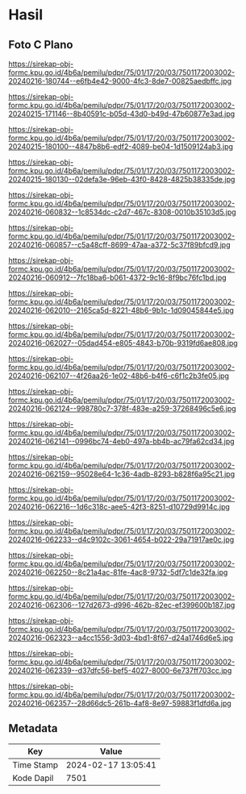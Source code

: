 # Hasil

## Foto C Plano

https://sirekap-obj-formc.kpu.go.id/4b6a/pemilu/pdpr/75/01/17/20/03/7501172003002-20240216-180744--e6fb4e42-9000-4fc3-8de7-00825aedbffc.jpg

https://sirekap-obj-formc.kpu.go.id/4b6a/pemilu/pdpr/75/01/17/20/03/7501172003002-20240215-171146--8b40591c-b05d-43d0-b49d-47b60877e3ad.jpg

https://sirekap-obj-formc.kpu.go.id/4b6a/pemilu/pdpr/75/01/17/20/03/7501172003002-20240215-180100--4847b8b6-edf2-4089-be04-1d1509124ab3.jpg

https://sirekap-obj-formc.kpu.go.id/4b6a/pemilu/pdpr/75/01/17/20/03/7501172003002-20240215-180130--02defa3e-96eb-43f0-8428-4825b38335de.jpg

https://sirekap-obj-formc.kpu.go.id/4b6a/pemilu/pdpr/75/01/17/20/03/7501172003002-20240216-060832--1c8534dc-c2d7-467c-8308-0010b35103d5.jpg

https://sirekap-obj-formc.kpu.go.id/4b6a/pemilu/pdpr/75/01/17/20/03/7501172003002-20240216-060857--c5a48cff-8699-47aa-a372-5c37f89bfcd9.jpg

https://sirekap-obj-formc.kpu.go.id/4b6a/pemilu/pdpr/75/01/17/20/03/7501172003002-20240216-060912--7fc18ba6-b061-4372-9c16-8f9bc76fc1bd.jpg

https://sirekap-obj-formc.kpu.go.id/4b6a/pemilu/pdpr/75/01/17/20/03/7501172003002-20240216-062010--2165ca5d-8221-48b6-9b1c-1d09045844e5.jpg

https://sirekap-obj-formc.kpu.go.id/4b6a/pemilu/pdpr/75/01/17/20/03/7501172003002-20240216-062027--05dad454-e805-4843-b70b-9319fd6ae808.jpg

https://sirekap-obj-formc.kpu.go.id/4b6a/pemilu/pdpr/75/01/17/20/03/7501172003002-20240216-062107--4f26aa26-1e02-48b6-b4f6-c6f1c2b3fe05.jpg

https://sirekap-obj-formc.kpu.go.id/4b6a/pemilu/pdpr/75/01/17/20/03/7501172003002-20240216-062124--998780c7-378f-483e-a259-37268496c5e6.jpg

https://sirekap-obj-formc.kpu.go.id/4b6a/pemilu/pdpr/75/01/17/20/03/7501172003002-20240216-062141--0996bc74-4eb0-497a-bb4b-ac79fa62cd34.jpg

https://sirekap-obj-formc.kpu.go.id/4b6a/pemilu/pdpr/75/01/17/20/03/7501172003002-20240216-062159--95028e64-1c36-4adb-8293-b828f6a95c21.jpg

https://sirekap-obj-formc.kpu.go.id/4b6a/pemilu/pdpr/75/01/17/20/03/7501172003002-20240216-062216--1d6c318c-aee5-42f3-8251-d10729d9914c.jpg

https://sirekap-obj-formc.kpu.go.id/4b6a/pemilu/pdpr/75/01/17/20/03/7501172003002-20240216-062233--d4c9102c-3061-4654-b022-29a71917ae0c.jpg

https://sirekap-obj-formc.kpu.go.id/4b6a/pemilu/pdpr/75/01/17/20/03/7501172003002-20240216-062250--8c21a4ac-81fe-4ac8-9732-5df7c1de32fa.jpg

https://sirekap-obj-formc.kpu.go.id/4b6a/pemilu/pdpr/75/01/17/20/03/7501172003002-20240216-062306--127d2673-d996-462b-82ec-ef399600b187.jpg

https://sirekap-obj-formc.kpu.go.id/4b6a/pemilu/pdpr/75/01/17/20/03/7501172003002-20240216-062323--a4cc1556-3d03-4bd1-8f67-d24a1746d6e5.jpg

https://sirekap-obj-formc.kpu.go.id/4b6a/pemilu/pdpr/75/01/17/20/03/7501172003002-20240216-062339--d37dfc56-bef5-4027-8000-6e737ff703cc.jpg

https://sirekap-obj-formc.kpu.go.id/4b6a/pemilu/pdpr/75/01/17/20/03/7501172003002-20240216-062357--28d66dc5-261b-4af8-8e97-59883f1dfd6a.jpg


## Metadata

| Key        | Value               |
| ---------- | ------------------- |
| Time Stamp | 2024-02-17 13:05:41 |
| Kode Dapil | 7501                |




